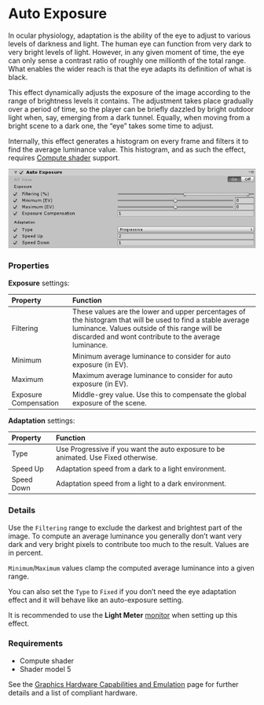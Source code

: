 # Auto Exposure

In ocular physiology, adaptation is the ability of the eye to adjust to various levels of darkness and light. The human eye can function from very dark to very bright levels of light. However, in any given moment of time, the eye can only sense a contrast ratio of roughly one millionth of the total range. What enables the wider reach is that the eye adapts its definition of what is black.

This effect dynamically adjusts the exposure of the image according to the range of brightness levels it contains. The adjustment takes place gradually over a period of time, so the player can be briefly dazzled by bright outdoor light when, say, emerging from a dark tunnel. Equally, when moving from a bright scene to a dark one, the “eye” takes some time to adjust.

Internally, this effect generates a histogram on every frame and filters it to find the average luminance value. This histogram, and as such the effect, requires [Compute shader](https://docs.unity3d.com/Manual/ComputeShaders.html) support.


![](images/autoexposure.png)


### Properties

**Exposure** settings:

| Property              | Function                                                     |
| :--------------------- | :------------------------------------------------------------ |
| Filtering             | These values are the lower and upper percentages of the histogram that will be used to find a stable average luminance. Values outside of this range will be discarded and wont contribute to the average luminance. |
| Minimum               | Minimum average luminance to consider for auto exposure (in EV). |
| Maximum               | Maximum average luminance to consider for auto exposure (in EV). |
| Exposure Compensation | Middle-grey value. Use this to compensate the global exposure of the scene. |

**Adaptation** settings:

| Property   | Function                                                     |
| :---------- | :------------------------------------------------------------ |
| Type       | Use Progressive if you want the auto exposure to be animated. Use Fixed otherwise. |
| Speed Up   | Adaptation speed from a dark to a light environment.         |
| Speed Down | Adaptation speed from a light to a dark environment.         |

### Details

Use the `Filtering` range to exclude the darkest and brightest part of the image. To compute an average luminance you generally don’t want very dark and very bright pixels to contribute too much to the result. Values are in percent.

`Minimum`/`Maximum` values clamp the computed average luminance into a given range.

You can also set the `Type` to `Fixed` if you don’t need the eye adaptation effect and it will behave like an auto-exposure setting.

It is recommended to use the **Light Meter** [monitor](https://github.com/Unity-Technologies/PostProcessing/wiki/Debugging) when setting up this effect.

### Requirements

- Compute shader
- Shader model 5

See the [Graphics Hardware Capabilities and Emulation](https://docs.unity3d.com/Manual/GraphicsEmulation.html) page for further details and a list of compliant hardware.